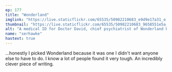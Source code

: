 ```yaml
---
ep: 177
title: "Wonderland"
imglink: "https://live.staticflickr.com/65535/50982210683_e9d9e17a31_o.jpg"
thumbnail: "https://live.staticflickr.com/65535/50982210683_9658551e5a_q.jpg"
alt: "A medical ID for Doctor David, chief psychiatrist of Wonderland House. His ID photo is a man with spirals for eyes. The corner of the ID drips red."
name: "serhawke"
hastext: true
---
```

...honestly I picked Wonderland because it was one I didn't want anyone else to have to do. I know a lot of people found it very tough. An incredibly clever piece of writing.
